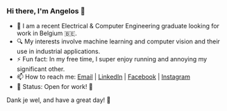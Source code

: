 ### Hi there, I'm Angelos 👋

- 🔭 I am a recent Electrical & Computer Engineering graduate looking for work in Belgium 🇧🇪.
- 🔍 My interests involve machine learning and computer vision and their use in industrial applications.
- ⚡ Fun fact: In my free time, I super enjoy running and annoying my significant other.
- 📫 How to reach me: [Email](mailto:angelosspyr@outlook.com) | [LinkedIn](https://www.linkedin.com/in/angelos-spyrakis/) | [Facebook](https://www.facebook.com/angelos.spy) | [Instagram](https://www.instagram.com/agel.sp/)
- 🚥 Status: Open for work! 🎯

Dank je wel, and have a great day! 🤗
